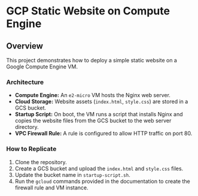 # GCP Static Website on Compute Engine

## Overview

This project demonstrates how to deploy a simple static website on a Google Compute Engine VM.

### Architecture

* **Compute Engine:** An `e2-micro` VM hosts the Nginx web server.
* **Cloud Storage:** Website assets (`index.html`, `style.css`) are stored in a GCS bucket.
* **Startup Script:** On boot, the VM runs a script that installs Nginx and copies the website files from the GCS bucket to the web server directory.
* **VPC Firewall Rule:** A rule is configured to allow HTTP traffic on port 80.

### How to Replicate

1.  Clone the repository.
2.  Create a GCS bucket and upload the `index.html` and `style.css` files.
3.  Update the bucket name in `startup-script.sh`.
4.  Run the `gcloud` commands provided in the documentation to create the firewall rule and VM instance.
